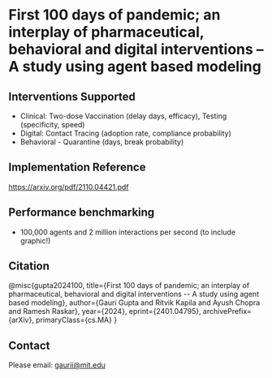 # First 100 days of pandemic; an interplay of pharmaceutical, behavioral and digital interventions – A study using agent based modeling

## Interventions Supported

- Clinical: Two-dose Vaccination (delay days, efficacy), Testing (specificity, speed)
- Digital: Contact Tracing (adoption rate, compliance probability)
- Behavioral - Quarantine (days, break probability)

## Implementation Reference
https://arxiv.org/pdf/2110.04421.pdf

## Performance benchmarking
- 100,000 agents and 2 million interactions per second (to include graphic!)


## Citation
@misc{gupta2024100,
      title={First 100 days of pandemic; an interplay of pharmaceutical, behavioral and digital interventions -- A study using agent based modeling}, 
      author={Gauri Gupta and Ritvik Kapila and Ayush Chopra and Ramesh Raskar},
      year={2024},
      eprint={2401.04795},
      archivePrefix={arXiv},
      primaryClass={cs.MA}
}

## Contact
Please email: gaurii@mit.edu
